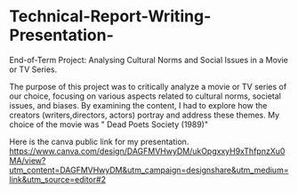 # Technical-Report-Writing-Presentation-
End-of-Term Project: Analysing Cultural Norms and Social Issues in a Movie or TV Series.

The purpose of this project was to critically analyze a movie or TV series of our choice, focusing on various aspects related to cultural norms, societal issues, and
biases. By examining the content, I had to explore how the creators (writers,directors, actors) portray and address these themes. My choice of the movie was " Dead Poets Society (1989)"

Here is the canva public link for my presentation. https://www.canva.com/design/DAGFMVHwyDM/ukOpgxxyH9xThfpnzXu0MA/view?utm_content=DAGFMVHwyDM&utm_campaign=designshare&utm_medium=link&utm_source=editor#2 